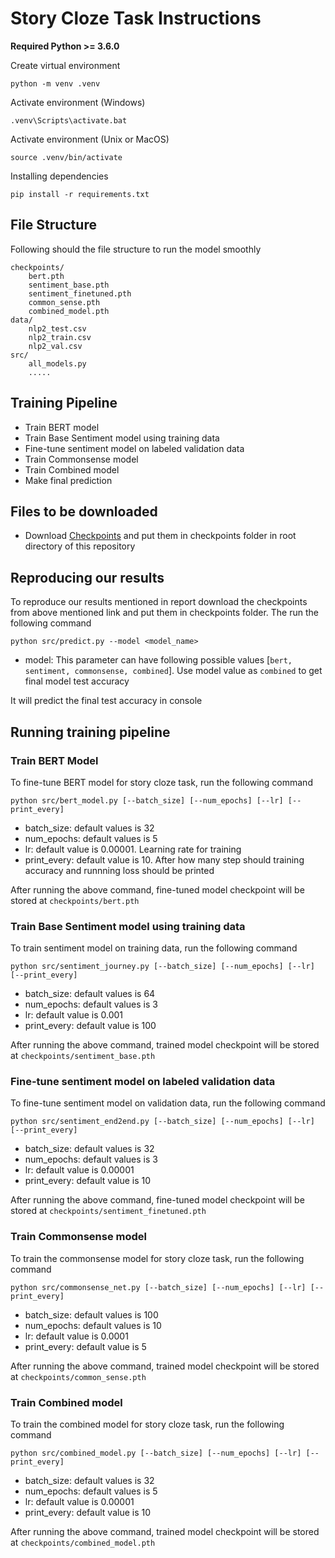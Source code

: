 # Story Cloze Task Instructions

**Required Python >= 3.6.0**

Create virtual environment

```
python -m venv .venv
```

Activate environment (Windows)

```
.venv\Scripts\activate.bat
```

Activate environment (Unix or MacOS)

```
source .venv/bin/activate
```

Installing dependencies

```
pip install -r requirements.txt
```

## File Structure

Following should the file structure to run the model smoothly
```Shell
checkpoints/
    bert.pth
    sentiment_base.pth
    sentiment_finetuned.pth
    common_sense.pth
    combined_model.pth
data/
    nlp2_test.csv
    nlp2_train.csv
    nlp2_val.csv
src/
    all_models.py
    .....
```

## Training Pipeline
- Train BERT model
- Train Base Sentiment model using training data
- Fine-tune sentiment model on labeled validation data
- Train Commonsense model
- Train Combined model
- Make final prediction

## Files to be downloaded
- Download [Checkpoints](https://drive.google.com/drive/folders/11M1u-mEbbKcN2Ssi67bw1ZaGvzv_jKJa?usp=sharing) and put them in checkpoints folder in root directory of this repository

## Reproducing our results
To reproduce our results mentioned in report download the checkpoints from above mentioned link and put them in checkpoints folder. The run the following command
```
python src/predict.py --model <model_name>
```
- model: This parameter can have following possible values [`bert, sentiment, commonsense, combined`]. Use model value as `combined` to get final model test accuracy

It will predict the final test accuracy in console

## Running training pipeline

### Train BERT Model
To fine-tune BERT model for story cloze task, run the following command
```
python src/bert_model.py [--batch_size] [--num_epochs] [--lr] [--print_every]
```
- batch_size: default values is 32
- num_epochs: default values is 5
- lr: default value is 0.00001. Learning rate for training
- print_every: default value is 10. After how many step should training accuracy and runnning loss should be printed

After running the above command, fine-tuned model checkpoint will be stored at `checkpoints/bert.pth`

### Train Base Sentiment model using training data
To train sentiment model on training data, run the following command
```
python src/sentiment_journey.py [--batch_size] [--num_epochs] [--lr] [--print_every]
```
- batch_size: default values is 64
- num_epochs: default values is 3
- lr: default value is 0.001
- print_every: default value is 100

After running the above command, trained model checkpoint will be stored at `checkpoints/sentiment_base.pth`

### Fine-tune sentiment model on labeled validation data
To fine-tune sentiment model on validation data, run the following command
```
python src/sentiment_end2end.py [--batch_size] [--num_epochs] [--lr] [--print_every]
```
- batch_size: default values is 32
- num_epochs: default values is 3
- lr: default value is 0.00001
- print_every: default value is 10

After running the above command, fine-tuned model checkpoint will be stored at `checkpoints/sentiment_finetuned.pth`

### Train Commonsense model
To train the commonsense model for story cloze task, run the following command
```
python src/commonsense_net.py [--batch_size] [--num_epochs] [--lr] [--print_every]
```
- batch_size: default values is 100
- num_epochs: default values is 10
- lr: default value is 0.0001
- print_every: default value is 5

After running the above command, trained model checkpoint will be stored at `checkpoints/common_sense.pth`

### Train Combined model
To train the combined model for story cloze task, run the following command
```
python src/combined_model.py [--batch_size] [--num_epochs] [--lr] [--print_every]
```
- batch_size: default values is 32
- num_epochs: default values is 5
- lr: default value is 0.00001
- print_every: default value is 10

After running the above command, trained model checkpoint will be stored at `checkpoints/combined_model.pth`


